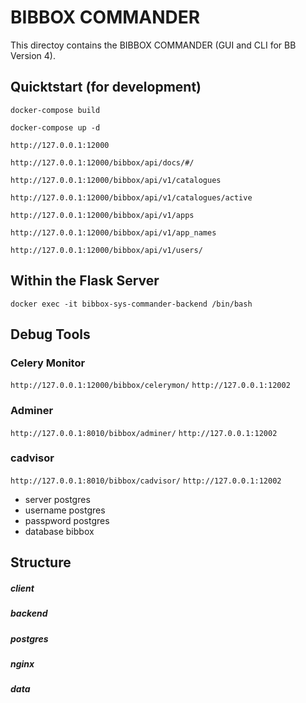 # BIBBOX COMMANDER

This directoy contains the BIBBOX COMMANDER (GUI and CLI for BB Version 4). 

## Quicktstart (for development)

`docker-compose build`

`docker-compose up -d`

`http://127.0.0.1:12000`

`http://127.0.0.1:12000/bibbox/api/docs/#/`

`http://127.0.0.1:12000/bibbox/api/v1/catalogues`

`http://127.0.0.1:12000/bibbox/api/v1/catalogues/active`

`http://127.0.0.1:12000/bibbox/api/v1/apps`

`http://127.0.0.1:12000/bibbox/api/v1/app_names`

`http://127.0.0.1:12000/bibbox/api/v1/users/`


## Within the Flask Server

`docker exec -it bibbox-sys-commander-backend /bin/bash`

## Debug Tools

### Celery Monitor 
`http://127.0.0.1:12000/bibbox/celerymon/`
`http://127.0.0.1:12002`

### Adminer   
`http://127.0.0.1:8010/bibbox/adminer/`
`http://127.0.0.1:12002`

### cadvisor
`http://127.0.0.1:8010/bibbox/cadvisor/`
`http://127.0.0.1:12002`
* server postgres
* username postgres
* passpword postgres
* database bibbox


## Structure

##### client

##### backend

##### postgres

##### nginx

##### data

